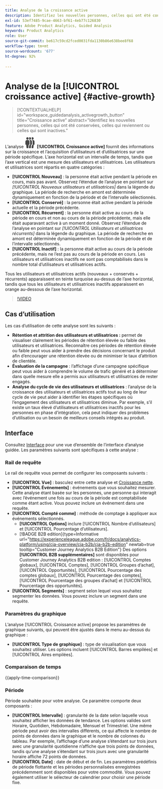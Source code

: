 ```yaml
---
title: Analyse de la croissance active
description: Identifiez les nouvelles personnes, celles qui ont été conservées, celles qui reviennent ou celles qui sont inactives.
exl-id: 53ef7485-9cae-4663-bf61-4eb77c126830
feature: Adobe Product Analytics, Guided Analysis
keywords: Product Analytics
role: User
source-git-commit: be617c59cd2fced0031fda1130b86e638bee8f68
workflow-type: tm+mt
source-wordcount: '677'
ht-degree: 92%

---
```


# Analyse de la [!UICONTROL croissance active] {#active-growth}

>[!CONTEXTUALHELP]
>id="workspace_guidedanalysis_activegrowth_button"
>title="Croissance active"
>abstract="Identifiez les nouvelles personnes, celles qui ont été conservées, celles qui reviennent ou celles qui sont inactives."



L’analyse ![PeopleGroup](/help/assets/icons/PeopleGroup.svg) **[!UICONTROL Croissance active]** fournit des informations sur la croissance et l’acquisition d’utilisateurs et d’utilisatrices sur une période spécifique. L’axe horizontal est un intervalle de temps, tandis que l’axe vertical est une mesure des utilisateurs et utilisatrices. Les utilisateurs et utilisatrices sont répartis en quatre catégories :

* **[!UICONTROL Nouveau]** : la personne était active pendant la période en cours, mais pas avant. Observez l’étendue de l’analyse en pointant sur _[!UICONTROL Nouveaux utilisateurs et utilisatrices]_ dans la légende du graphique. La période de recherche en amont est déterminée dynamiquement en fonction de la période et de l’intervalle sélectionnés.
* **[!UICONTROL Conservé]** : la personne était active pendant la période actuelle et la période précédente.
* **[!UICONTROL Récurrent]** : la personne était active au cours de la période en cours et non au cours de la période précédente, mais elle était auparavant active à un moment donné. Observez l’étendue de l’analyse en pointant sur _[!UICONTROL Utilisateurs et utilisatrices récurrents]_ dans la légende du graphique. La période de recherche en amont est déterminée dynamiquement en fonction de la période et de l’intervalle sélectionnés.
* **[!UICONTROL Inactif]** : la personne était active au cours de la période précédente, mais ne l’est pas au cours de la période en cours. Les utilisateurs et utilisatrices inactifs ne sont pas comptabilisés dans le nombre total d’utilisateurs et utilisatrices actifs.

Tous les utilisateurs et utilisatrices actifs (nouveaux + conservés + récurrents) apparaissent en teinte turquoise au-dessus de l’axe horizontal, tandis que tous les utilisateurs et utilisatrices inactifs apparaissent en orange au-dessous de l’axe horizontal.


>[!VIDEO](https://video.tv.adobe.com/v/3423393/?quality=12&learn=on&captions=fre_fr)

## Cas d’utilisation

Les cas d’utilisation de cette analyse sont les suivants :

* **Rétention et attrition des utilisateurs et utilisatrices :** permet de visualiser clairement les périodes de rétention élevée ou faible des utilisateurs et utilisatrices. Reconnaître ces périodes de rétention élevée ou faible peut vous aider à prendre des décisions concernant le produit afin d’encourager une rétention élevée ou de minimiser le taux d’attrition de clientèle.
* **Évaluation de la campagne** : l’affichage d’une campagne spécifique peut vous aider à comprendre le volume de trafic généré et à déterminer dans quelle mesure elle a permis aux utilisateurs et utilisatrices de rester engagés.
* **Analyse du cycle de vie des utilisateurs et utilisatrices** : l’analyse de la croissance des utilisateurs et utilisatrices actifs tout au long de leur cycle de vie peut aider à identifier les étapes spécifiques où l’engagement des utilisateurs et utilisatrices diminue. Par exemple, s’il existe un taux élevé d’utilisateurs et utilisatrices inactifs pour les personnes en phase d’intégration, cela peut indiquer des problèmes d’utilisation ou un besoin de meilleurs conseils intégrés au produit.

## Interface

Consultez [Interface](../overview.md#interface) pour une vue d’ensemble de l’interface d’analyse guidée. Les paramètres suivants sont spécifiques à cette analyse :

### Rail de requête

Le rail de requête vous permet de configurer les composants suivants :

* **[!UICONTROL Vue]** : basculez entre cette analyse et [Croissance nette](net-growth.md).
* **[!UICONTROL Événements]** : événements que vous souhaitez mesurer. Cette analyse étant basée sur les personnes, une personne qui interagit avec l’événement une fois au cours de la période est comptabilisée comme étant active. Vous pouvez inclure un événement dans une requête.
* **[!UICONTROL Compté comme]** : méthode de comptage à appliquer aux événements sélectionnés. <ul><li>**[!UICONTROL Options]** inclure [!UICONTROL Nombre d’utilisateurs] et [!UICONTROL Pourcentage d’utilisateurs].</li><li>[!BADGE B2B edition]{type=Informative url="https://experienceleague.adobe.com/fr/docs/analytics-platform/using/cja-overview/cja-b2b/cja-b2b-edition" newtab=true tooltip="Customer Journey Analytics B2B Edition"} Des options **[!UICONTROL B2B supplémentaires]** sont disponibles pour Customer Journey Analytics B2B edition : [!UICONTROL Comptes globaux], [!UICONTROL Comptes], [!UICONTROL Groupes d’achat], [!UICONTROL Opportunités], [!UICONTROL Pourcentage des comptes globaux], [!UICONTROL Pourcentage des comptes], [!UICONTROL Pourcentage des groupes d’achat] et [!UICONTROL Pourcentage des opportunités].</li></ul>
* **[!UICONTROL Segments]** : segment selon lequel vous souhaitez segmenter les données. Vous pouvez inclure un segment dans une requête.

### Paramètres du graphique

L’analyse [!UICONTROL Croissance active] propose les paramètres de graphique suivants, qui peuvent être ajustés dans le menu au-dessus du graphique :

* **[!UICONTROL Type de graphique]** : type de visualisation que vous souhaitez utiliser. Les options incluent [!UICONTROL Barres empilées] et [!UICONTROL Aires empilées].

### Comparaison de temps

{{apply-time-comparison}}

### Période

Période souhaitée pour votre analyse. Ce paramètre comporte deux composants :

* **[!UICONTROL Intervalle]** : granularité de la date selon laquelle vous souhaitez afficher les données de tendance. Les options valides sont Horaire, Quotidien, Hebdomadaire, Mensuel et Trimestriel. Une même période peut avoir des intervalles différents, ce qui affecte le nombre de points de données dans le graphique et le nombre de colonnes du tableau. Par exemple, l’affichage d’une analyse s’étendant sur trois jours avec une granularité quotidienne n’affiche que trois points de données, tandis qu’une analyse s’étendant sur trois jours avec une granularité horaire affiche 72 points de données.
* **[!UICONTROL Date]** : date de début et de fin. Les paramètres prédéfinis de période flottante et les périodes personnalisées enregistrées précédemment sont disponibles pour votre commodité. Vous pouvez également utiliser le sélecteur de calendrier pour choisir une période fixe.

<!--
## Example

See below for an example of the analysis.

![Active time compare](../assets/active-growth-compare.png)

-->
